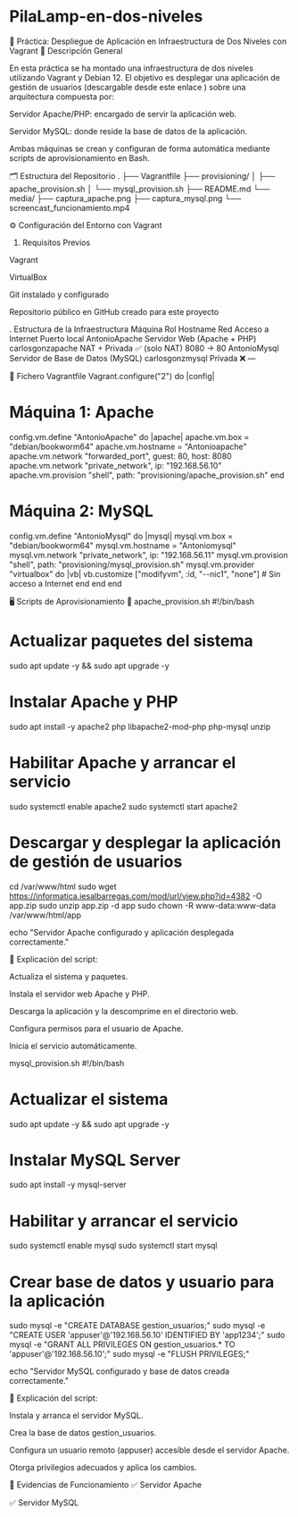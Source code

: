 # PilaLamp-en-dos-niveles
🚀 Práctica: Despliegue de Aplicación en Infraestructura de Dos Niveles con Vagrant
📘 Descripción General

En esta práctica se ha montado una infraestructura de dos niveles utilizando Vagrant y Debian 12.
El objetivo es desplegar una aplicación de gestión de usuarios (descargable desde este enlace
) sobre una arquitectura compuesta por:

Servidor Apache/PHP: encargado de servir la aplicación web.

Servidor MySQL: donde reside la base de datos de la aplicación.

Ambas máquinas se crean y configuran de forma automática mediante scripts de aprovisionamiento en Bash.

🗂️ Estructura del Repositorio
.
├── Vagrantfile
├── provisioning/
│   ├── apache_provision.sh
│   └── mysql_provision.sh
├── README.md
└── media/
    ├── captura_apache.png
    ├── captura_mysql.png
    └── screencast_funcionamiento.mp4
    
⚙️ Configuración del Entorno con Vagrant
1. Requisitos Previos

Vagrant

VirtualBox

Git instalado y configurado

Repositorio público en GitHub creado para este proyecto

. Estructura de la Infraestructura
Máquina	Rol	Hostname	Red	Acceso a Internet	Puerto local
AntonioApache	Servidor Web (Apache + PHP)	carlosgonzapache	NAT + Privada	✅ (solo NAT)	8080 → 80
AntonioMysql	Servidor de Base de Datos (MySQL)	carlosgonzmysql	Privada	❌	—

🧱 Fichero Vagrantfile
Vagrant.configure("2") do |config|
  # Máquina 1: Apache
  config.vm.define "AntonioApache" do |apache|
    apache.vm.box = "debian/bookworm64"
    apache.vm.hostname = "Antonioapache"
    apache.vm.network "forwarded_port", guest: 80, host: 8080
    apache.vm.network "private_network", ip: "192.168.56.10"
    apache.vm.provision "shell", path: "provisioning/apache_provision.sh"
  end

  # Máquina 2: MySQL
  config.vm.define "AntonioMysql" do |mysql|
    mysql.vm.box = "debian/bookworm64"
    mysql.vm.hostname = "Antoniomysql"
    mysql.vm.network "private_network", ip: "192.168.56.11"
    mysql.vm.provision "shell", path: "provisioning/mysql_provision.sh"
    mysql.vm.provider "virtualbox" do |vb|
      vb.customize ["modifyvm", :id, "--nic1", "none"] # Sin acceso a Internet
    end
  end
end

🖥️ Scripts de Aprovisionamiento
🔹 apache_provision.sh
#!/bin/bash
# Actualizar paquetes del sistema
sudo apt update -y && sudo apt upgrade -y

# Instalar Apache y PHP
sudo apt install -y apache2 php libapache2-mod-php php-mysql unzip

# Habilitar Apache y arrancar el servicio
sudo systemctl enable apache2
sudo systemctl start apache2

# Descargar y desplegar la aplicación de gestión de usuarios
cd /var/www/html
sudo wget https://informatica.iesalbarregas.com/mod/url/view.php?id=4382 -O app.zip
sudo unzip app.zip -d app
sudo chown -R www-data:www-data /var/www/html/app

echo "Servidor Apache configurado y aplicación desplegada correctamente."


📘 Explicación del script:

Actualiza el sistema y paquetes.

Instala el servidor web Apache y PHP.

Descarga la aplicación y la descomprime en el directorio web.

Configura permisos para el usuario de Apache.

Inicia el servicio automáticamente.

mysql_provision.sh
#!/bin/bash
# Actualizar el sistema
sudo apt update -y && sudo apt upgrade -y

# Instalar MySQL Server
sudo apt install -y mysql-server

# Habilitar y arrancar el servicio
sudo systemctl enable mysql
sudo systemctl start mysql

# Crear base de datos y usuario para la aplicación
sudo mysql -e "CREATE DATABASE gestion_usuarios;"
sudo mysql -e "CREATE USER 'appuser'@'192.168.56.10' IDENTIFIED BY 'app1234';"
sudo mysql -e "GRANT ALL PRIVILEGES ON gestion_usuarios.* TO 'appuser'@'192.168.56.10';"
sudo mysql -e "FLUSH PRIVILEGES;"

echo "Servidor MySQL configurado y base de datos creada correctamente."


📘 Explicación del script:

Instala y arranca el servidor MySQL.

Crea la base de datos gestion_usuarios.

Configura un usuario remoto (appuser) accesible desde el servidor Apache.

Otorga privilegios adecuados y aplica los cambios.

📸 Evidencias de Funcionamiento
✅ Servidor Apache

✅ Servidor MySQL
